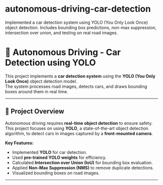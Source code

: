 # autonomous-driving-car-detection
Implemented a car detection system using YOLO (You Only Look Once) object detection. Includes bounding box predictions, non-max suppression, intersection over union, and testing on real road images.
# 🚗 Autonomous Driving - Car Detection using YOLO

This project implements a **car detection system** using the **YOLO (You Only Look Once)** object detection model.  
The system processes road images, detects cars, and draws bounding boxes around them in real time.  

---

## 🚀 Project Overview

Autonomous driving requires **real-time object detection** to ensure safety.  
This project focuses on using **YOLO**, a state-of-the-art object detection algorithm, to detect cars in images captured by a **front-mounted camera**.

**Key Features:**
- Implemented **YOLO** for car detection.
- Used **pre-trained YOLO weights** for efficiency.
- Calculated **Intersection over Union (IoU)** for bounding box evaluation.
- Applied **Non-Max Suppression (NMS)** to remove duplicate detections.
- Visualized bounding boxes on road images.

---


